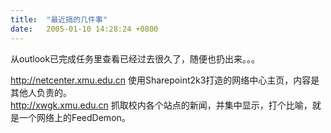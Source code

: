 ```yaml
---
title:  "最近搞的几件事"
date:   2005-01-10 14:28:24 +0800
---
```


从outlook已完成任务里查看已经过去很久了，随便也扔出来。。。  

http://netcenter.xmu.edu.cn 使用Sharepoint2k3打造的网络中心主页，内容是其他人负责的。  
http://xwgk.xmu.edu.cn 抓取校内各个站点的新闻，并集中显示，打个比喻，就是一个网络上的FeedDemon。  

